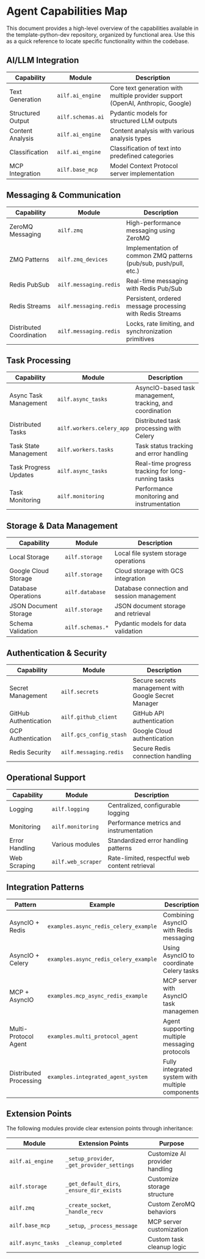 # Agent Capabilities Map

This document provides a high-level overview of the capabilities available in the template-python-dev repository, organized by functional area. Use this as a quick reference to locate specific functionality within the codebase.

## AI/LLM Integration

| Capability | Module | Description |
|------------|--------|-------------|
| Text Generation | `ailf.ai_engine` | Core text generation with multiple provider support (OpenAI, Anthropic, Google) |
| Structured Output | `ailf.schemas.ai` | Pydantic models for structured LLM outputs |
| Content Analysis | `ailf.ai_engine` | Content analysis with various analysis types |
| Classification | `ailf.ai_engine` | Classification of text into predefined categories |
| MCP Integration | `ailf.base_mcp` | Model Context Protocol server implementation |

## Messaging & Communication

| Capability | Module | Description |
|------------|--------|-------------|
| ZeroMQ Messaging | `ailf.zmq` | High-performance messaging using ZeroMQ |
| ZMQ Patterns | `ailf.zmq_devices` | Implementation of common ZMQ patterns (pub/sub, push/pull, etc.) |
| Redis PubSub | `ailf.messaging.redis` | Real-time messaging with Redis Pub/Sub |
| Redis Streams | `ailf.messaging.redis` | Persistent, ordered message processing with Redis Streams |
| Distributed Coordination | `ailf.messaging.redis` | Locks, rate limiting, and synchronization primitives |

## Task Processing

| Capability | Module | Description |
|------------|--------|-------------|
| Async Task Management | `ailf.async_tasks` | AsyncIO-based task management, tracking, and coordination |
| Distributed Tasks | `ailf.workers.celery_app` | Distributed task processing with Celery |
| Task State Management | `ailf.workers.tasks` | Task status tracking and error handling |
| Task Progress Updates | `ailf.async_tasks` | Real-time progress tracking for long-running tasks |
| Task Monitoring | `ailf.monitoring` | Performance monitoring and instrumentation |

## Storage & Data Management

| Capability | Module | Description |
|------------|--------|-------------|
| Local Storage | `ailf.storage` | Local file system storage operations |
| Google Cloud Storage | `ailf.storage` | Cloud storage with GCS integration |
| Database Operations | `ailf.database` | Database connection and session management |
| JSON Document Storage | `ailf.storage` | JSON document storage and retrieval |
| Schema Validation | `ailf.schemas.*` | Pydantic models for data validation |

## Authentication & Security

| Capability | Module | Description |
|------------|--------|-------------|
| Secret Management | `ailf.secrets` | Secure secrets management with Google Secret Manager |
| GitHub Authentication | `ailf.github_client` | GitHub API authentication |
| GCP Authentication | `ailf.gcs_config_stash` | Google Cloud authentication |
| Redis Security | `ailf.messaging.redis` | Secure Redis connection handling |

## Operational Support

| Capability | Module | Description |
|------------|--------|-------------|
| Logging | `ailf.logging` | Centralized, configurable logging |
| Monitoring | `ailf.monitoring` | Performance metrics and instrumentation |
| Error Handling | Various modules | Standardized error handling patterns |
| Web Scraping | `ailf.web_scraper` | Rate-limited, respectful web content retrieval |

## Integration Patterns

| Pattern | Example | Description |
|---------|---------|-------------|
| AsyncIO + Redis | `examples.async_redis_celery_example` | Combining AsyncIO with Redis messaging |
| AsyncIO + Celery | `examples.async_redis_celery_example` | Using AsyncIO to coordinate Celery tasks |
| MCP + AsyncIO | `examples.mcp_async_redis_example` | MCP server with AsyncIO task management |
| Multi-Protocol Agent | `examples.multi_protocol_agent` | Agent supporting multiple messaging protocols |
| Distributed Processing | `examples.integrated_agent_system` | Fully integrated system with multiple components |

## Extension Points

The following modules provide clear extension points through inheritance:

| Module | Extension Points | Purpose |
|--------|------------------|---------|
| `ailf.ai_engine` | `_setup_provider`, `_get_provider_settings` | Customize AI provider handling |
| `ailf.storage` | `_get_default_dirs`, `_ensure_dir_exists` | Customize storage structure |
| `ailf.zmq` | `_create_socket`, `_handle_recv` | Custom ZeroMQ behaviors |
| `ailf.base_mcp` | `_setup`, `_process_message` | MCP server customization |
| `ailf.async_tasks` | `_cleanup_completed` | Custom task cleanup logic |
